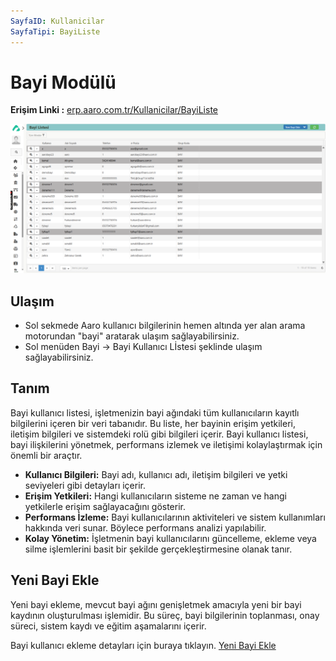 ```yaml
---
SayfaID: Kullanicilar
SayfaTipi: BayiListe
---
```


# Bayi Modülü

**Erişim Linki :** [erp.aaro.com.tr/Kullanicilar/BayiListe](erp.aaro.com.tr/Kullanicilar/BayiListe)

[![Image](../BayiSistemi/bayilistesi.png)](bayilistesi)

## Ulaşım 

- Sol sekmede Aaro kullanıcı bilgilerinin hemen altında yer alan arama motorundan "bayi" aratarak ulaşım sağlayabilirsiniz.
- Sol menüden Bayi -> Bayi Kullanıcı Lİstesi şeklinde ulaşım sağlayabilirsiniz.

## Tanım

Bayi kullanıcı listesi, işletmenizin bayi ağındaki tüm kullanıcıların kayıtlı bilgilerini içeren bir veri tabanıdır. 
Bu liste, her bayinin erişim yetkileri, iletişim bilgileri ve sistemdeki rolü gibi bilgileri içerir. 
Bayi kullanıcı listesi, bayi ilişkilerini yönetmek, performans izlemek ve iletişimi kolaylaştırmak için önemli bir araçtır.

- **Kullanıcı Bilgileri:** Bayi adı, kullanıcı adı, iletişim bilgileri ve yetki seviyeleri gibi detayları içerir.
- **Erişim Yetkileri:** Hangi kullanıcıların sisteme ne zaman ve hangi yetkilerle erişim sağlayacağını gösterir.
- **Performans İzleme:** Bayi kullanıcılarının aktiviteleri ve sistem kullanımları hakkında veri sunar. Böylece performans analizi yapılabilir.
- **Kolay Yönetim:** İşletmenin bayi kullanıcılarını güncelleme, ekleme veya silme işlemlerini basit bir şekilde gerçekleştirmesine olanak tanır.

## Yeni Bayi Ekle 

Yeni bayi ekleme, mevcut bayi ağını genişletmek amacıyla yeni bir bayi kaydının oluşturulması işlemidir. 
Bu süreç, bayi bilgilerinin toplanması, onay süreci, sistem kaydı ve eğitim aşamalarını içerir.

Bayi kullanıcı ekleme detayları için buraya tıklayın. [Yeni Bayi Ekle](../Bayi/BayiModulu.md)








